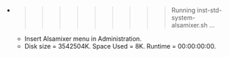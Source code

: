 * >>>>>>>>> Running inst-std-system-alsamixer.sh ...
  * Insert Alsamixer menu in Administration.
  * Disk size = 3542504K. Space Used = 8K. Runtime = 00:00:00:00.
